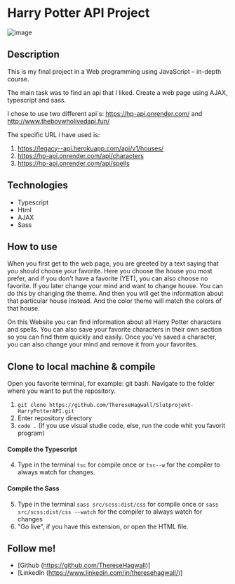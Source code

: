 # Harry Potter API Project

![image](https://cdn.discordapp.com/attachments/967500904314056764/1075415340793725028/image.png)

## Description

This is my final project in a Web programming using JavaScript – in-depth course.

The main task was to find an api that I liked. Create a web page using AJAX, typescript and sass.

I chose to use two different api´s: https://hp-api.onrender.com/ and http://www.theboywholivedapi.fun/

The specific URL i have used is:

1. https://legacy--api.herokuapp.com/api/v1/houses/
2. https://hp-api.onrender.com/api/characters
3. https://hp-api.onrender.com/api/spells

## Technologies

-   Typescript
-   Html
-   AJAX
-   Sass

## How to use

When you first get to the web page, you are greeted by a text saying that you should choose your favorite. Here you choose the house you most prefer, and if you don't have a favorite (YET), you can also choose no favorite.
If you later change your mind and want to change house. You can do this by changing the theme. And then you will get the information about that particular house instead. And the color theme will match the colors of that house.

On this Website you can find information about all Harry Potter characters and spells. You can also save your favorite characters in their own section so you can find them quickly and easily. Once you've saved a character, you can also change your mind and remove it from your favorites.

## Clone to local machine & compile

Open you favorite terminal, for example: git bash.
Navigate to the folder where you want to put the repository.

1. `git clone https://github.com/ThereseHagwall/Slutprojekt-HarryPotterAPI.git`
2. Enter repository directory
3. `code .` (If you use visual studie code, else, run the code whit you favorit program)

#### Compile the Typescript

4. Type in the terminal `tsc` for compile once or `tsc--w` for the compiler to always watch for changes.

#### Compile the Sass

5. Type in the terminal `sass src/scss:dist/css` for compile once or `sass src/scss:dist/css --watch` for the compiler to always watch for changes
6. "Go live", if you have this extension, or open the HTML file.

## Follow me!

-   [Github (https://github.com/ThereseHagwall)]
-   [LinkedIn (https://www.linkedin.com/in/theresehagwall/)]
